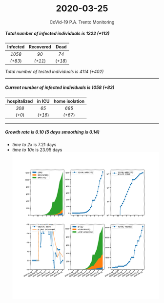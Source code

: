 <div align='center'>

# 2020-03-25
CoVid-19 P.A. Trento Monitoring
</div>

##### Total number of infected individuals is 1222 (+112)
Infected | Recovered | Dead
:---: | :---: | :---:
*1058* | *90* | *74*
*(+83*) | *(+11*) | (*+18*)

*Total number of tested individuals is 4114 (+402)*
***
##### Current number of infected individuals is 1058 (+83)
hospitalized | in ICU | home isolation
:---: | :---: | :---:
*308* |*65* |*685*
*(+0*) |*(+16*) |*(+67*)
***
##### Growth rate is 0.10 (5 days smoothing is 0.14)
- *time to 2x* is 7.21 days
- *time to 10x* is 23.95 days
![stats][stats]

[stats]: stats_P.A.Trento.png
